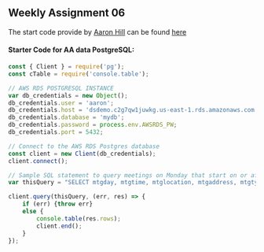 ## Weekly Assignment 06

The start code provide by [Aaron Hill](https://github.com/aaronxhill) can be found [here](https://github.com/visualizedata/data-structures/tree/master/weekly_assignment_06)

#### Starter Code for AA data PostgreSQL: 

```javascript
const { Client } = require('pg');
const cTable = require('console.table');

// AWS RDS POSTGRESQL INSTANCE
var db_credentials = new Object();
db_credentials.user = 'aaron';
db_credentials.host = 'dsdemo.c2g7qw1juwkg.us-east-1.rds.amazonaws.com';
db_credentials.database = 'mydb';
db_credentials.password = process.env.AWSRDS_PW;
db_credentials.port = 5432;

// Connect to the AWS RDS Postgres database
const client = new Client(db_credentials);
client.connect();

// Sample SQL statement to query meetings on Monday that start on or after 7:00pm: 
var thisQuery = "SELECT mtgday, mtgtime, mtglocation, mtgaddress, mtgtypes FROM aadata WHERE mtgday = 'Monday' and mtghour >= 7;";

client.query(thisQuery, (err, res) => {
    if (err) {throw err}
    else {
        console.table(res.rows);
        client.end();
    }
});
```
